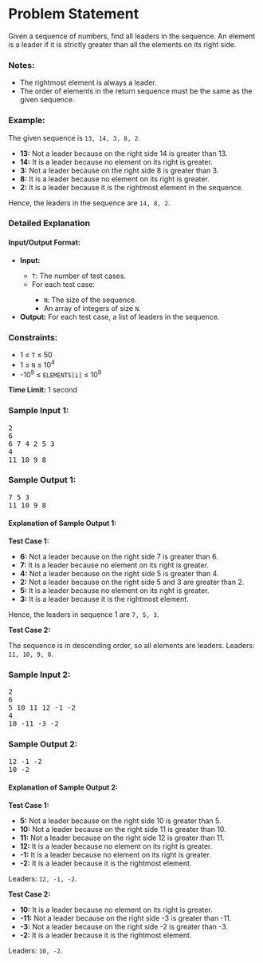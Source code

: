 <h1>Problem Statement</h1>
<p>Given a sequence of numbers, find all leaders in the sequence. An element is a leader if it is strictly greater than all the elements on its right side.</p>

<h3>Notes:</h3>
<ul>
  <li>The rightmost element is always a leader.</li>
  <li>The order of elements in the return sequence must be the same as the given sequence.</li>
</ul>

<h3>Example:</h3>
<p>The given sequence is <code>13, 14, 3, 8, 2</code>.</p>
<ul>
  <li><strong>13:</strong> Not a leader because on the right side 14 is greater than 13.</li>
  <li><strong>14:</strong> It is a leader because no element on its right is greater.</li>
  <li><strong>3:</strong> Not a leader because on the right side 8 is greater than 3.</li>
  <li><strong>8:</strong> It is a leader because no element on its right is greater.</li>
  <li><strong>2:</strong> It is a leader because it is the rightmost element in the sequence.</li>
</ul>
<p>Hence, the leaders in the sequence are <code>14, 8, 2</code>.</p>

<h3>Detailed Explanation</h3>

<h4>Input/Output Format:</h4>
<ul>
  <li><strong>Input:</strong></li>
  <ul>
    <li><code>T</code>: The number of test cases.</li>
    <li>For each test case:</li>
    <ul>
      <li><code>N</code>: The size of the sequence.</li>
      <li>An array of integers of size <code>N</code>.</li>
    </ul>
  </ul>
  <li><strong>Output:</strong> For each test case, a list of leaders in the sequence.</li>
</ul>

<h3>Constraints:</h3>
<ul>
  <li>1 ≤ <code>T</code> ≤ 50</li>
  <li>1 ≤ <code>N</code> ≤ 10<sup>4</sup></li>
  <li>-10<sup>9</sup> ≤ <code>ELEMENTS[i]</code> ≤ 10<sup>9</sup></li>
</ul>
<p><strong>Time Limit:</strong> 1 second</p>

<h3>Sample Input 1:</h3>
<pre>
2
6
6 7 4 2 5 3
4
11 10 9 8
</pre>

<h3>Sample Output 1:</h3>
<pre>
7 5 3
11 10 9 8
</pre>

<h4>Explanation of Sample Output 1:</h4>
<p><strong>Test Case 1:</strong></p>
<ul>
  <li><strong>6:</strong> Not a leader because on the right side 7 is greater than 6.</li>
  <li><strong>7:</strong> It is a leader because no element on its right is greater.</li>
  <li><strong>4:</strong> Not a leader because on the right side 5 is greater than 4.</li>
  <li><strong>2:</strong> Not a leader because on the right side 5 and 3 are greater than 2.</li>
  <li><strong>5:</strong> It is a leader because no element on its right is greater.</li>
  <li><strong>3:</strong> It is a leader because it is the rightmost element.</li>
</ul>
<p>Hence, the leaders in sequence 1 are <code>7, 5, 3</code>.</p>
<p><strong>Test Case 2:</strong></p>
<p>The sequence is in descending order, so all elements are leaders. Leaders: <code>11, 10, 9, 8</code>.</p>

<h3>Sample Input 2:</h3>
<pre>
2
6
5 10 11 12 -1 -2
4
10 -11 -3 -2
</pre>

<h3>Sample Output 2:</h3>
<pre>
12 -1 -2
10 -2
</pre>

<h4>Explanation of Sample Output 2:</h4>
<p><strong>Test Case 1:</strong></p>
<ul>
  <li><strong>5:</strong> Not a leader because on the right side 10 is greater than 5.</li>
  <li><strong>10:</strong> Not a leader because on the right side 11 is greater than 10.</li>
  <li><strong>11:</strong> Not a leader because on the right side 12 is greater than 11.</li>
  <li><strong>12:</strong> It is a leader because no element on its right is greater.</li>
  <li><strong>-1:</strong> It is a leader because no element on its right is greater.</li>
  <li><strong>-2:</strong> It is a leader because it is the rightmost element.</li>
</ul>
<p>Leaders: <code>12, -1, -2</code>.</p>
<p><strong>Test Case 2:</strong></p>
<ul>
  <li><strong>10:</strong> It is a leader because no element on its right is greater.</li>
  <li><strong>-11:</strong> Not a leader because on the right side -3 is greater than -11.</li>
  <li><strong>-3:</strong> Not a leader because on the right side -2 is greater than -3.</li>
  <li><strong>-2:</strong> It is a leader because it is the rightmost element.</li>
</ul>
<p>Leaders: <code>10, -2</code>.</p>
